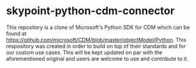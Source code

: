 # skypoint-python-cdm-connector
This repository is a clone of Microsoft's Python SDK for CDM which can be found at https://github.com/microsoft/CDM/blob/master/objectModel/Python. This respository was created in order to build on top of their standards and for our custom use cases. This will be kept updated on par with the aforementioned original and users are welcome to use and contribute to it.